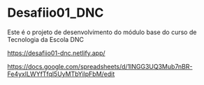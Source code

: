# Desafiio01_DNC
Este é o projeto de desenvolvimento do módulo base do curso de Tecnologia da Escola DNC

https://desafiio01-dnc.netlify.app/

https://docs.google.com/spreadsheets/d/1lNGG3UQ3Mub7nBR-Fe4yxILWYfTfql5UyMTbYilpFbM/edit
